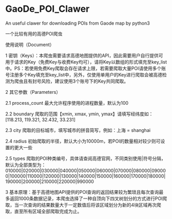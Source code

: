 # GaoDe_POI_Clawer
An useful clawer for downloading POIs from Gaode map by python3

一个比较有用的高德POI爬虫

使用说明（Document）

1 密钥（Keys）：本爬虫需要请求高德地图提供的API，因此需要用户自行提供可用于请求的Key（免费Key与收费Key均可），请将Key以数组的形式填充至key_list中。PS：若使用免费Key爬取会存在请求上限，若需要爬取大量POI请使用多个账号注册多个Key填充至key_list中，另外，仅使用单用户的Key进行爬取会被高德检测为爬虫且有封号风险，建议使用3个账号下的Key共同爬取。

2 其它参数（Parameters）

2.1 process_count 最大允许程序使用的进程数量，默认为100

2.2 boundary 爬取的范围【xmin, xmax, ymin, ymax】请填写经纬度如：[118.213, 119.321, 32.432, 33.231]

2.3 city 爬取的目标城市，填写城市的拼音简写，例如：上海 = shanghai

2.4 radius 初始爬取的半径，默认大小为10000m，若POI的数量相对较少则可设置的更大一些

2.5 types 爬取的POI种类编号，具体请查阅高德官网，不同类别使用|符号分隔，默认为全部类型为：010000|020000|030000|040000|050000|060000|070000|080000|090000|100000|110000|120000|130000|140000|150000|160000|170000|180000|190000|200000|210000|220000|990000

3 基本原理：基于高德地图API提供的POI查询的返回结果较为繁琐且每次查询最多返回1000条数据记录，本爬虫选择了一种自顶向下四叉树划分的方式进行POI爬取，当一次查询的结果数量大于一定数值后将该区域划分为新的4块区域再次爬取，直至所有区域全部爬取完成为止。
